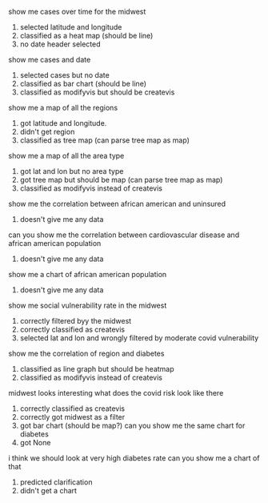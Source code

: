 show me cases over time for the midwest

1. selected latitude and longitude
2. classified as a heat map (should be line)
3. no date header selected

show me cases and date

1. selected cases but no date
2. classified as bar chart (should be line)
3. classified as modifyvis but should be createvis

show me a map of all the regions

1. got latitude and longitude.
2. didn't get region
3. classified as tree map (can parse tree map as map)

show me a map of all the area type

1. got lat and lon but no area type
2. got tree map but should be map (can parse tree map as map)
3. classified as modifyvis instead of createvis

show me the correlation between african american and uninsured

1. doesn't give me any data

can you show me the correlation between cardiovascular disease and african american population

1. doesn't give me any data

show me a chart of african american population

1. doesn't give me any data

show me social vulnerability rate in the midwest

1. correctly filtered byy the midwest
2. correctly classified as createvis
3. selected lat and lon and wrongly filtered by moderate covid vulnerability

show me the correlation of region and diabetes

1. classified as line graph but should be heatmap
2. classified as modifyvis instead of createvis

midwest looks interesting
what does the covid risk look like there

1. correctly classified as createvis
2. correctly got midwest as a filter
3. got bar chart (should be map?)
   can you show me the same chart for diabetes
4. got None

i think we should look at very high diabetes rate
can you show me a chart of that

1. predicted clarification
2. didn't get a chart
